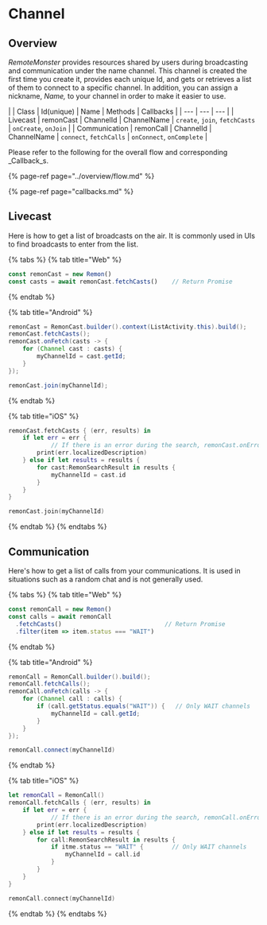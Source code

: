 # Channel

## Overview

_RemoteMonster_ provides resources shared by users during broadcasting and communication under the name channel. This channel is created the first time you create it, provides each unique Id, and gets or retrieves a list of them to connect to a specific channel. In addition, you can assign a nickname, _Name,_ to your channel in order to make it easier to use.

|  | Class | Id\(unique\) | Name | Methods | Callbacks |
| --- | --- | --- |
| Livecast | remonCast | ChannelId | ChannelName | `create`, `join`, `fetchCasts` | `onCreate`, `onJoin` |
| Communication | remonCall | ChannelId | ChannelName | `connect`, `fetchCalls` | `onConnect`, `onComplete` |

Please refer to the following for the overall flow and corresponding _Callback_s.

{% page-ref page="../overview/flow.md" %}

{% page-ref page="callbacks.md" %}

## Livecast

Here is how to get a list of broadcasts on the air. It is commonly used in UIs to find broadcasts to enter from the list.

{% tabs %}
{% tab title="Web" %}
```javascript
const remonCast = new Remon()
const casts = await remonCast.fetchCasts()    // Return Promise
```
{% endtab %}

{% tab title="Android" %}
```java
remonCast = RemonCast.builder().context(ListActivity.this).build();
remonCast.fetchCasts();
remonCast.onFetch(casts -> {
    for (Channel cast : casts) {
        myChannelId = cast.getId;
    }
});

remonCast.join(myChannelId);
```
{% endtab %}

{% tab title="iOS" %}
```swift
remonCast.fetchCasts { (err, results) in
    if let err = err {
            // If there is an error during the search, remonCast.onError () will not be called.
        print(err.localizedDescription)
    } else if let results = results {
        for cast:RemonSearchResult in results {
            myChannelId = cast.id
        }
    }
}

remonCast.join(myChannelId)
```
{% endtab %}
{% endtabs %}

## Communication

Here\'s how to get a list of calls from your communications. It is used in situations such as a random chat and is not generally used.

{% tabs %}
{% tab title="Web" %}
```javascript
const remonCall = new Remon()
const calls = await remonCall
  .fetchCasts()                             // Return Promise
  .filter(item => item.status === "WAIT")
```
{% endtab %}

{% tab title="Android" %}
```java
remonCall = RemonCall.builder().build();
remonCall.fetchCalls();
remonCall.onFetch(calls -> {
    for (Channel call : calls) {
        if (call.getStatus.equals("WAIT")) {   // Only WAIT channels
            myChannelId = call.getId;
        }
    }
});

remonCall.connect(myChannelId)
```
{% endtab %}

{% tab title="iOS" %}
```swift
let remonCall = RemonCall()
remonCall.fetchCalls { (err, results) in
    if let err = err {
            // If there is an error during the search, remonCall.onError() will not be called.
        print(err.localizedDescription)
    } else if let results = results {
        for call:RemonSearchResult in results {
            if itme.status == "WAIT" {        // Only WAIT channels
                myChannelId = call.id
            }
        }
    }
}

remonCall.connect(myChannelId)
```
{% endtab %}
{% endtabs %}

